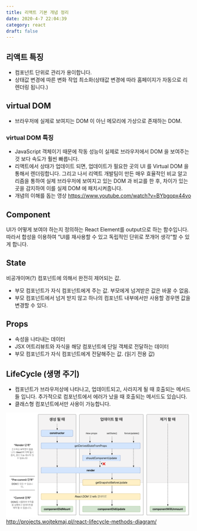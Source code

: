 ```yaml
---
title: 리액트 기본 개념 정리
date: 2020-4-7 22:04:39
category: react
draft: false
---
```


## 리액트 특징

- 컴포넌트 단위로 관리가 용이합니다.
- 상태값 변경에 따른 변화 작업 최소화(상태값 변경에 따라 홈페이지가 자동으로 리렌더링 됩니다.)

## virtual DOM

- 브라우저에 실제로 보여지는 DOM 이 아닌 메모리에 가상으로 존재하는 DOM.

### virtual DOM 특징

- JavaScript 객체이기 때문에 작동 성능이 실제로 브라우저에서 DOM 을 보여주는 것 보다 속도가 훨씬 빠릅니다.
- 리액트에서 상태가 업데이트 되면, 업데이트가 필요한 곳의 UI 를 Virtual DOM 을 통해서 렌더링합니다. 그리고 나서 리액트 개발팀이 만든 매우 효율적인 비교 알고리즘을 통하여 실제 브라우저에 보여지고 있는 DOM 과 비교를 한 후, 차이가 있는 곳을 감지하여 이를 실제 DOM 에 패치시켜줍니다.
- 개념의 이해를 돕는 영상 <https://www.youtube.com/watch?v=BYbgopx44vo>

## Component

UI가 어떻게 보여야 하는지 정의하는 React Element를 output으로 하는 함수입니다. 따라서 합성을 이용하여 “UI를 재사용할 수 있고 독립적인 단위로 쪼개어 생각”할 수 있게 합니다.

## State

비공개이며(?) 컴포넌트에 의해서 완전히 제어되는 값.

- 부모 컴포넌트가 자식 컴포넌트에게 주는 값. 부모에게 넘겨받은 값은 바꿀 수 없음.
- 부모 컴포넌트에서 넘겨 받지 않고 하나의 컴포넌트 내부에서만 사용할 경우엔 값을 변경할 수 있다.

## Props

- 속성을 나타내는 데이터
- JSX 어트리뷰트와 자식을 해당 컴포넌트에 단일 객체로 전달하는 데이터
- 부모 컴포넌트가 자식 컴포넌트에게 전달해주는 값. (읽기 전용 값)

## LifeCycle (생명 주기)

- 컴포넌트가 브라우저상에 나타나고, 업데이트되고, 사라지게 될 때 호출되는 메서드들 입니다. 추가적으로 컴포넌트에서 에러가 났을 때 호출되는 메서드도 있습니다.
- 클래스형 컴포넌트에서만 사용이 가능합니다.

![screenshot](./images/lifecycle.png)
<http://projects.wojtekmaj.pl/react-lifecycle-methods-diagram/>
